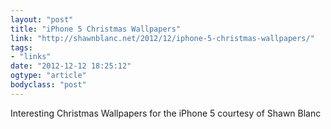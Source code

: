 ```yaml
---
layout: "post"
title: "iPhone 5 Christmas Wallpapers"
link: "http://shawnblanc.net/2012/12/iphone-5-christmas-wallpapers/"
tags: 
- "links"
date: "2012-12-12 18:25:12"
ogtype: "article"
bodyclass: "post"
---
```


Interesting Christmas Wallpapers for the iPhone 5 courtesy of Shawn Blanc